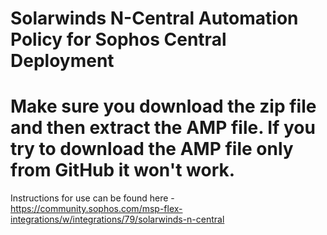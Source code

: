 # Solarwinds N-Central Automation Policy for Sophos Central Deployment

# Make sure you download the zip file and then extract the AMP file. If you try to download the AMP file only from GitHub it won't work.

Instructions for use can be found here - https://community.sophos.com/msp-flex-integrations/w/integrations/79/solarwinds-n-central
